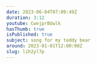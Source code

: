 ```yaml
---
date: 2023-06-04T07:09:49Z
duration: 3:12
youtube: CwejprBUwlk
hasThumb: true
isPublished: true
subject: song for my teddy bear
around: 2023-01-01T12:00:00Z
slug: lih2yl7p
---
```


